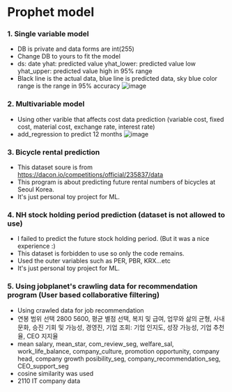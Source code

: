 # Prophet model
### 1. Single variable model
- DB is private and data forms are int(255)
- Change DB to yours to fit the model
- ds: date  yhat: predicted value  yhat_lower: predicted value low  yhat_upper: predicted value high in 95% range
- Black line is the actual data, blue line is predicted data, sky blue color range is the range in 95% accuracy
![image](https://user-images.githubusercontent.com/50603209/131627632-e13152a9-1b76-4b3b-9e6e-08e6cea4804f.png)

### 2. Multivariable model
- Using other varible that affects cost data prediction (variable cost, fixed cost, material cost, exchange rate, interest rate)
- add_regression to predict 12 months
![image](https://user-images.githubusercontent.com/50603209/131627531-30e19baf-50e5-483c-9b38-bf52cb4a116c.png)

### 3. Bicycle rental prediction
* This dataset soure is from https://dacon.io/competitions/official/235837/data
* This program is about predicting future rental numbers of bicycles at Seoul Korea.
* It's just personal toy project for ML.

### 4. NH stock holding period prediction (dataset is not allowed to use)
* I failed to predict the future stock holding period. (But it was a nice experience :)
* This dataset is forbidden to use so only the code remains.
* Used the outer variables such as PER, PBR, KRX...etc
* It's just personal toy project for ML.

### 5. Using jobplanet's crawling data for recommendation program (User based collaborative filtering)
* Using crawled data for job recommendation
* 연봉 범위 선택 2800 5600, 평균 별점 선택, 복지 및 급여, 업무와 삶의 균형, 사내문화, 승진 기회 및 가능성, 경영진, 기업 조회: 기업 인지도, 성장 가능성, 기업 추천율, CEO 지지율
* mean salary, mean_star, com_review_seg, welfare_sal, work_life_balance, company_culture, promotion opportunity, company head, company growth posibility_seg, company_recommendation_seg, CEO_support_seg
* cosine similarity was used
* 2110 IT company data
